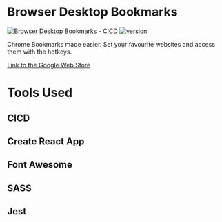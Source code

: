 # Browser Desktop Bookmarks

![Browser Desktop Bookmarks - CICD](https://github.com/rudeshko/browser-bookmarks/workflows/Browser%20Bookmarks%20-%20CICD/badge.svg)
![version](https://img.shields.io/github/manifest-json/v/rudeshko/browser-bookmarks?color=0065ff)

Chrome Bookmarks made easier. Set your favourite websites and access them with the hotkeys.

[Link to the Google Web Store](https://chrome.google.com/webstore/detail/desktop-bookmarks/dppepokpjgoaooihcnelbjhbhnggpblo)

# Tools Used

## CICD

## Create React App

## Font Awesome

## SASS

## Jest
